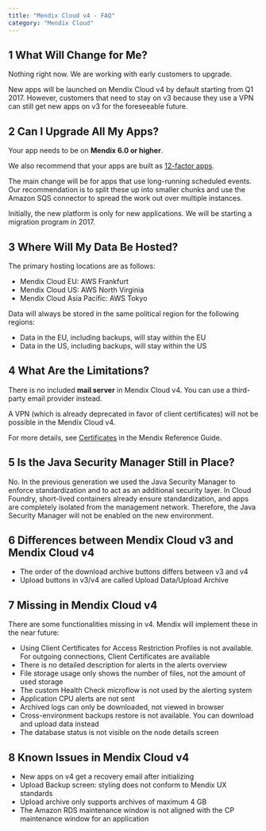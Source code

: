 ```yaml
---
title: "Mendix Cloud v4 - FAQ"
category: "Mendix Cloud"
---
```


## 1 What Will Change for Me?

Nothing right now. We are working with early customers to upgrade. 

New apps will be launched on Mendix Cloud v4 by default starting from Q1 2017. However, customers that need to stay on v3 because they use a VPN can still get new apps on v3 for the foreseeable future.

## 2 Can I Upgrade All My Apps?

Your app needs to be on **Mendix 6.0 or higher**. 

We also recommend that your apps are built as [12-factor apps](https://12factor.net/). 

The main change will be for apps that use long-running scheduled events. Our recommendation is to split these up into smaller chunks and use the Amazon SQS connector to spread the work out over multiple instances. 

Initially, the new platform is only for new applications. We will be starting a migration program in 2017.

## 3 Where Will My Data Be Hosted?

The primary hosting locations are as follows:

*   Mendix Cloud EU: AWS Frankfurt
*   Mendix Cloud US: AWS North Virginia
*   Mendix Cloud Asia Pacific: AWS Tokyo

Data will always be stored in the same political region for the following regions:

*   Data in the EU, including backups, will stay within the EU
*   Data in the US, including backups, will stay within the US

## 4 What Are the Limitations?

There is no included **mail server** in Mendix Cloud v4. You can use a third-party email provider instead. 

A VPN (which is already deprecated in favor of client certificates) will not be possible in the Mendix Cloud v4. 

For more details, see [Certificates](/refguide/certificates) in the Mendix Reference Guide.

## 5 Is the Java Security Manager Still in Place?

No. In the previous generation we used the Java Security Manager to enforce standardization and to act as an additional security layer. In Cloud Foundry, short-lived containers already ensure standardization, and apps are completely isolated from the management network. Therefore, the Java Security Manager will not be enabled on the new environment.

## 6  Differences between Mendix Cloud v3 and Mendix Cloud v4	

* The order of the download archive buttons differs between v3 and v4
* Upload buttons in v3/v4 are called Upload Data/Upload Archive

## 7 Missing in Mendix Cloud v4

There are some functionalities missing in v4. Mendix will implement these in the near future:

* Using Client Certificates for Access Restriction Profiles is not available. For outgoing connections, Client Certificates are available
* There is no detailed description for alerts in the alerts overview
* File storage usage only shows the number of files, not the amount of used storage
* The custom Health Check microflow is not used by the alerting system
* Application CPU alerts are not sent
* Archived logs can only be downloaded, not viewed in browser
* Cross-environment backups restore is not available. You can download and upload data instead
* The database status is not visible on the node details screen

##  8 Known Issues in Mendix Cloud v4

* New apps on v4 get a recovery email after initializing
* Upload Backup screen: styling does not conform to Mendix UX standards
* Upload archive only supports archives of maximum 4 GB
* The Amazon RDS maintenance window is not aligned with the CP maintenance window for an application
